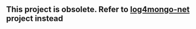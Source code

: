 This project is obsolete. Refer to [log4mongo-net](https://github.com/log4mongo/log4mongo-net) project instead
--------------------------------------------------------------------------------------------------------------
